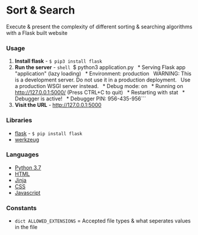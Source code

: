 # Sort &amp; Search

Execute &amp; present the complexity of different sorting &amp; searching algorithms with a Flask built website

### Usage
1. **Install flask** - `$ pip3 install flask`
2. **Run the server** - ```shell
```$ python3 application.py```
``` * Serving Flask app "application" (lazy loading)```
``` * Environment: production```
```   WARNING: This is a development server. Do not use it in a production deployment.```
```   Use a production WSGI server instead.```
``` * Debug mode: on```
``` * Running on http://127.0.0.1:5000/ (Press CTRL+C to quit)```
``` * Restarting with stat```
``` * Debugger is active!```
``` * Debugger PIN: 956-435-956```
3. **Visit the URL** - http://127.0.0.1:5000


### Libraries
- [flask](http://flask.pocoo.org/) - ```$ pip install flask```
- [werkzeug](http://werkzeug.pocoo.org/docs/0.14/utils/)

### Languages
- [Python 3.7](https://www.python.org/downloads/release/python-372/)
- [HTML](https://en.wikipedia.org/wiki/HTML)
- [Jinja](http://jinja.pocoo.org/)
- [CSS](https://en.wikipedia.org/wiki/Cascading_Style_Sheets)
- [Javascript](https://www.javascript.com/)


### Constants
- `dict ALLOWED_EXTENSIONS` = Accepted file types & what seperates values in the file
